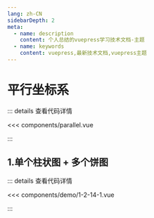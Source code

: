 ```yaml
---
lang: zh-CN
sidebarDepth: 2
meta:
  - name: description
    content: 个人总结的vuepress学习技术文档-主题
  - name: keywords
    content: vuepress,最新技术文档,vuepress主题
---
```


# 平行坐标系

::: details 查看代码详情

<<< components/parallel.vue

:::

## 1.单个柱状图 + 多个饼图

  <Container url="https://zhoubichuan.com/resume/?type=echarts&name=1-2-14-1.vue" />

::: details 查看代码详情

<<< components/demo/1-2-14-1.vue

:::

